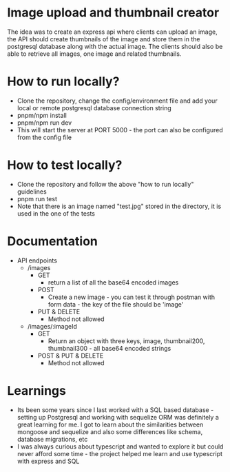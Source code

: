 
# Image upload and thumbnail creator

The idea was to create an express api where clients can upload an image, the API should create thumbnails of the image and store them in the postgresql database along with the actual image. The clients should also be able to retrieve all images, one image and related thumbnails.


# How to run locally?
- Clone the repository, change the config/environment file and add your local or remote postgresql database connection string 
- pnpm/npm install
- pnpm/npm run dev
- This will start the server at PORT 5000 - the port can also be configured from the config file

# How to test locally?
- Clone the repository and follow the above "how to run locally" guidelines
- pnpm run test
- Note that there is an image named "test.jpg" stored in the directory, it is used in the one of the tests

# Documentation
- API endpoints
	- /images
		- GET
			- return a list of all the base64 encoded images
		- POST
			- Create a new image - you can test it through postman with form data - the key of the file should be 'image'
		 - PUT & DELETE
			 - Method not allowed
	- /images/:imageId
		- GET
			- Return an object with three keys, image, thumbnail200, thumbnail300 - all base64 encoded strings
		- POST & PUT & DELETE
			- Method not allowed

# Learnings
- Its been some years since I last worked with a SQL based database - setting up Postgresql and working with sequelize ORM was definitely a great learning for me. I got to learn about the similarities between mongoose and sequelize and also some differences like schema, database migrations, etc
- I was always curious about typescript and wanted to explore it but could never afford some time - the project helped me learn and use typescript with express and SQL

